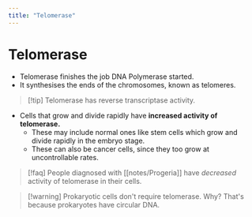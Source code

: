 ```yaml
---
title: "Telomerase"
---
```

# Telomerase
- Telomerase finishes the job DNA Polymerase started. 
- It synthesises the ends of the chromosomes, known as telomeres.

>[!tip] Telomerase has reverse transcriptase activity.

- Cells that grow and divide rapidly have **increased activity of telomerase.**
	- These may include normal ones like stem cells which grow and divide rapidly in the embryo stage.
	- These can also be cancer cells, since they too grow at uncontrollable rates.

>[!faq] People diagnosed with [[notes/Progeria]] have *decreased* activity of telomerase in their cells.

>[!warning] Prokaryotic cells don't require telomerase. Why?
> That's because prokaryotes have circular DNA.

